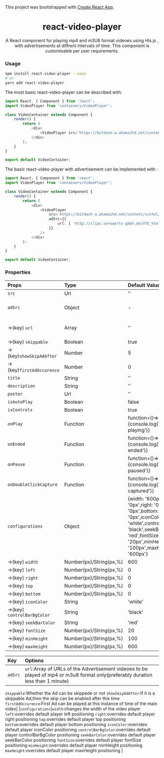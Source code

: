 This project was bootstrapped with [Create React App](https://github.com/facebook/create-react-app).

<h1 align='center'>
  react-video-player
</h1>

<p align='center'>
  A React component for playing  mp4 and m3U8 format videoes using Hls.js , with advertisements at diffrent intervals of time. This component is  customisable per user requirements.
</p>

### Usage

```bash
npm install react-video-player --save
# or
yarn add react-video-player
```
The most basic react-video-player can be described with:
```js
import React, { Component } from 'react';
import VideoPlayer from 'containers/VideoPlayer';

class VideoContainer extends Component {
	render() {
		return (
			<div>
				<VideoPlayer src='https://bitdash-a.akamaihd.net/content/sintel/hls/playlist.m3u8' />
			</div>
		);
	}
}

export default VideoContainer;
```
The basic react-video-player with advertisement can be implemented with :
```js
import React, { Component } from 'react';
import VideoPlayer from 'containers/VideoPlayer';

class VideoContainer extends Component {
	render() {
		return (
			<div>
				<VideoPlayer
					src='https://bitdash-a.akamaihd.net/content/sintel/hls/playlist.m3u8'
					adSrc={{
						url: [ 'http://clips.vorwaerts-gmbh.de/VfE_html5.mp4' ]
					}}
				/>
			</div>
		);
	}
}

export default VideoContainer;

```

### Properties 

| Props            |Type     | Default Value | Description |
| :--------------- |:-----   | :-------------| :----------|
| `src`              |Url     |''             |Url of the video to be played of mp4 or m3u8 format only|
| `adSrc`            |Object  | -             |Object containing advertisement details-with url(mandatory),skippable,showSkipAdAfter,firstAdOccurence as keys|
|->(key) `url`          |Array     |''             |Array of URLs of the Advertisement videoes to be played of mp4 or m3u8 format only(preferably duration less than 1 minute)|
|->(key) `skippable`        |Boolean |true           |Whether the Ad can be skippede or not|
|->(key)`showSkipAdAfter`  |Number   |5              |If it is a skippable Ad,then the skip can be enabled after this time|
|->(key)`firstAdOccurence` |Number   |0              |First Ad can be played at this instance of time of the main video|
| `title`            |String   |''             |Title of the video to be displayed in pause state|
| `description`      |String   |''             |description of the video to be displayed in pause state|
| `poster`           |Url      |''             |poster of the video to be displayed in pause state|
|`isAutoPlay`            |Boolean   |false           |Whether autoplay should be enabled or not|
| `isControls`          |Boolean   |true           |Wheter the control panel should be visible or not|
| `onPlay`            |Function   |function=()=>{console.log('Video is playing')}           |Called when media starts or resumes playing after pausing or buffering|
| `onEnded`            |Function   |function=()=>{console.log('Video ended')}            |Callback funtion at the end of the video|
| `onPause`            |Function   |function=()=>{console.log('Video paused')}           |Callback funtion while the video is paused|
| `onDoubleClickCapture`            |Function   |function=()=>{console.log('Double click captured')}            |Callback funtion on double click capture|
| `configurations`            |Object   |  {width: '600px',left: '0px',right: '0px',top: '0px',bottom: '0px',iconColor: 'white',controlBarBgColor: 'black',seekBarColor: 'red',fontSize: '20px',minHeight: '100px',maxHeight: '600px'}         |Configurations to change the width and positioning of the video player and to change the colour of the seek bar, control panel and the icons|
|->(key) `width`        |Number(px)/String(px,%) |  600         |changes the width of the video player|
|->(key) `left`        |Number(px)/String(px,%) |0           ||
|->(key) `right`      |Number(px)/String(px,%) |0           ||
|->(key) `top`        |Number(px)/String(px,%) |0           ||
|->(key) `bottom`        |Number(px)/String(px,%) |0           ||
|->(key) `iconColor`        |String |'white'           |changes the icon colour of the control panel|
|->(key)  `controlBarBgColor`       |String |'black'           |changes the control bar colour of the control panel|
|->(key) `seekBarColor`        |String |'red'           |changes the seek bar colour|
|->(key) `fontSize`        |Number(px)/String(px,%) |20           |changes the font of the icon|
|->(key) `minHeight`        |Number(px)/String(px,%) |100           |sets the minimum height to the video player|
|->(key) `maxHeight`        |Number(px)/String(px,%) |600           |sets the maximum height to the video player|


| Key            |Options | 
| :--------------|:-------|
|`adSrc`|`url`:Array of URLs of the Advertisement videoes to be played of mp4 or m3u8 format only(preferably duration less than 1 minute)
 `skippable`:Whether the Ad can be skippede or not
 `showSkipAdAfter`:If it is a skippable Ad,then the skip can be enabled after this time
 `firstAdOccurence`:First Ad can be played at this instance of time of the main video|
|`configurations`|`width`:changes the width of the video player
`left`:overrides default player left positioning
`right`:overrides default player right positioning
`top`:overrides default player top positioning
`bottom`:overrides default player bottom positioning
`iconColor`:overrides default player iconColor positioning
`controlBarBgColor`:overrides default player controlBarBgColor positioning
`seekBarColor`:overrides default player seekBarColor positioning
`fontSize`:overrides default player fontSize positioning
`minHeight`:overrides default player minHeight positioning
`maxHeight`:overrides default player maxHeight positioning
|
